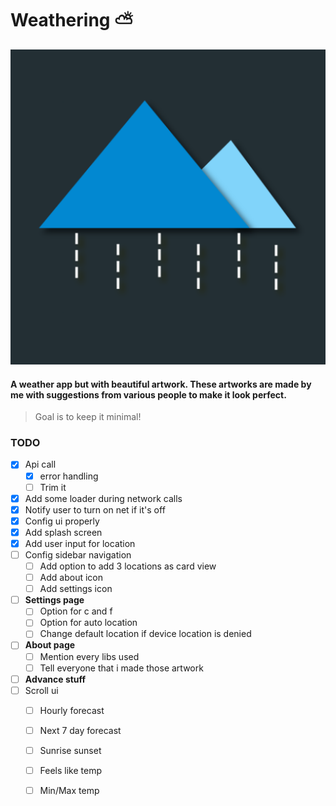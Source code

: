 # Weathering :partly_sunny:
![Logo](/app/src/main/ic_launcher-playstore.png)

#### A weather app but with beautiful artwork. These artworks are made by me with suggestions from various people to make it look perfect.

> Goal is to keep it minimal!

### TODO
- [X] Api call
    - [X] error handling
    - [ ] Trim it
- [X] Add some loader during network calls
- [X] Notify user to turn on net if it's off
- [X] Config ui properly
- [X] Add splash screen
- [X] Add user input for location
- [ ] Config sidebar navigation
    - [ ] Add option to add 3 locations as card view
    - [ ] Add about icon
    - [ ] Add settings icon
- [ ] **Settings page**
    - [ ] Option for c and f
    - [ ] Option for auto location
    - [ ] Change default location if device location is denied
- [ ] **About page**
    - [ ] Mention every libs used
    - [ ] Tell everyone that i made those artwork
- [ ] **Advance stuff**
- [ ] Scroll ui
    - [ ] Hourly forecast
    - [ ] Next 7 day forecast
    - [ ] Sunrise sunset
    - [ ] Feels like temp
    - [ ] Min/Max temp

